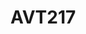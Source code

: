 # AVT217
<html>
<body>
<a href="https://albertayy-rgb.github.io/AVT217/p2/Project2sketches.html> Project 2 Sketches </a>
    </body>
    </html>
